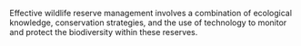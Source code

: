 Effective wildlife reserve management involves a combination of ecological knowledge, conservation strategies, and the use of technology to monitor and protect the biodiversity within these reserves.
